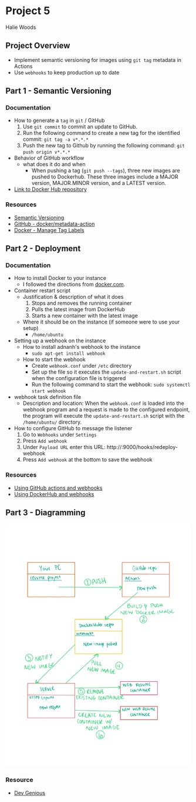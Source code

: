 # Project 5
Halie Woods

## Project Overview
- Implement semantic versioning for images using `git tag` metadata in Actions
- Use `webhooks` to keep production up to date

## Part 1 - Semantic Versioning
### Documentation
- How to generate a `tag` in `git` / GitHub
    1. Use `git commit` to commit an update to GitHub.
    2. Run the following command to create a new tag for the identified commit: `git tag -a v*.*.*`
    3. Push the new tag to Github by running the following command: `git push origin v*.*.*`
- Behavior of GitHub workflow
    - what does it do and when
        - When pushing a tag (`git push --tags`), three new images are pushed to Dockerhub. These three images include a MAJOR version, MAJOR.MINOR version, and a LATEST version.
- [Link to Docker Hub repository](https://hub.docker.com/repository/docker/woods245/ceg3120proj4/general)

### Resources
- [Semantic Versioning](https://semver.org/)
- [GitHub - docker/metadata-action](https://github.com/docker/metadata-action)
- [Docker - Manage Tag Labels](https://docs.docker.com/build/ci/github-actions/manage-tags-labels/)

## Part 2 - Deployment
### Documentation
- How to install Docker to your instance
    - I followed the directions from [docker.com](https://docs.docker.com/engine/install/ubuntu/).
- Container restart script
    - Justification & description of what it does
        1. Stops and removes the running container
        2. Pulls the latest image from DockerHub
        3. Starts a new container with the latest image
    - Where it should be on the instance (if someone were to use your setup)
        - `/home/ubuntu`
- Setting up a webhook on the instance
    - How to install adnanh's webhook to the instance
        - `sudo apt-get install webhook`
    - How to start the webhook
        - Create `webhook.conf` under `/etc` directory
        - Set up the file so it executes the `update-and-restart.sh` script when the configuration file is triggered
        - Run the following command to start the webhook: `sudo systemctl start webhook`
- webhook task definition file
    - Description and location: When the `webhook.conf` is loaded into the webhook program and a request is made to the configured endpoint, the program will execute the `update-and-restart.sh` script with the `/home/ubuntu/` directory. 
- How to configure GitHub to message the listener
    1. Go to `Webhooks` under `Settings`
    2. Press `Add webhook`
    3. Under `Payload URL` enter this URL: http://<EC2 elastic IP>:9000/hooks/redeploy-webhook
    4. Press `Add webhook` at the bottom to save the webhook

### Resources 
- [Using GitHub actions and webhooks](https://levelup.gitconnected.com/automated-deployment-using-docker-github-actions-and-webhooks-54018fc12e32)
- [Using DockerHub and webhooks](https://blog.devgenius.io/build-your-first-ci-cd-pipeline-using-docker-github-actions-and-webhooks-while-creating-your-own-da783110e151)

## Part 3 - Diagramming
![Continuous Deployment Diagram](./CDdiagram.jpg)

### Resource
- [Dev Genious](https://blog.devgenius.io/build-your-first-ci-cd-pipeline-using-docker-github-actions-and-webhooks-while-creating-your-own-da783110e151)